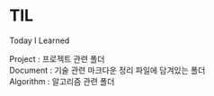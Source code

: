 # TIL
Today I Learned  
  
Project : 프로젝트 관련 폴더  
Document : 기술 관련 마크다운 정리 파일에 담겨있는 폴더  
Algorithm : 알고리즘 관련 폴더
